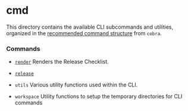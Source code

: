 # cmd

This directory contains the available CLI subcommands and utilities, organized in the [recommended command structure](https://github.com/spf13/cobra/blob/main/site/content/user_guide.md#organizing-subcommands) from `cobra`.

### Commands
- [`render`](https://github.com/wordpress-mobile/release-toolkit-gutenberg-mobile/blob/trunk/cli/cmd/render/README.md)
Renders the Release Checklist.

- [`release`](https://github.com/wordpress-mobile/release-toolkit-gutenberg-mobile/blob/trunk/cli/cmd/release/README.md)

- `utils`
Various utility functions used within the CLI.

- `workspace`
Utility functions to setup the temporary directories for CLI commands

